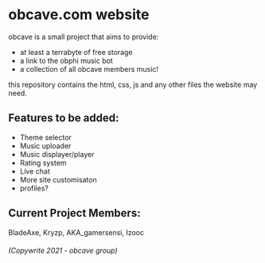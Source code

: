 # obcave.com website

obcave is a small project that aims to provide:

- at least a terrabyte of free storage
- a link to the obphi music bot 
- a collection of all obcave members music!

this repository contains the html, css, js and any other files the website may need.

## Features to be added:

- Theme selector
- Music uploader
- Music displayer/player
- Rating system
- Live chat
- More site customisaton
- profiles?

## Current Project Members:

BladeAxe, Kryzp, AKA_gamersensi, Izooc

###### (Copywrite 2021 - obcave group)
